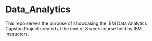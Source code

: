 # Data_Analytics
This repo serves the purpose of showcasing the IBM Data Analytics Capston Project created at the end of 8 week course held by IBM instructors.

